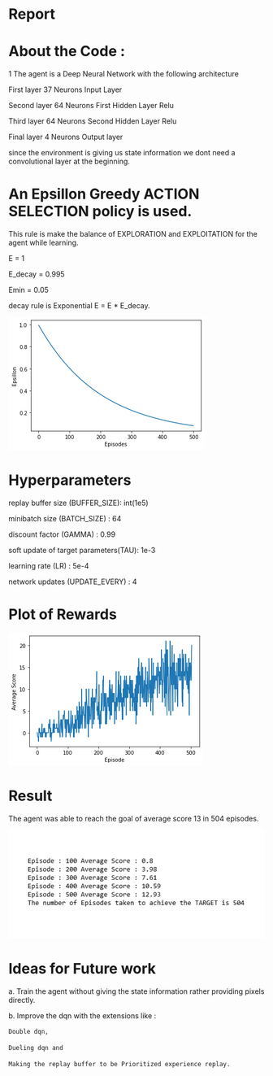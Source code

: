 # Report

# About the Code :

1 The agent is a Deep Neural Network with the following architecture

First layer	37 Neurons 	Input Layer

Second layer	64 Neurons	First Hidden Layer	Relu

Third layer 	64 Neurons 	Second Hidden Layer	Relu

Final layer	4 Neurons	Output layer

since the environment is giving us state information we dont need a convolutional layer at the beginning.

# An Epsillon Greedy ACTION SELECTION policy is used.
This rule is make the balance of EXPLORATION and EXPLOITATION for the agent while learning.

E = 1

E_decay = 0.995

Emin = 0.05 

decay rule is Exponential	E = E * E_decay.

![](EpsillonOverEpisodes.png)


# Hyperparameters

replay buffer size (BUFFER_SIZE): 	int(1e5)

minibatch size (BATCH_SIZE) : 		64 

discount factor (GAMMA) : 		0.99 		

soft update of target parameters(TAU): 	1e-3 	

learning rate (LR) : 			5e-4 

network updates (UPDATE_EVERY) : 	4 	


# Plot of Rewards

![](Plot1.png)

# Result

The agent was able to reach the goal of average score 13 in 504 episodes.

![](score.png)
# Ideas for Future work 

a. Train the agent without giving the state information rather providing pixels directly.

b. Improve the dqn with the extensions like :

    Double dqn, 

    Dueling dqn and 
    
    Making the replay buffer to be Prioritized experience replay.
